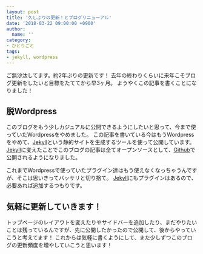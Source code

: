 ```yaml
---
layout: post
title: '久しぶりの更新！とブログリニューアル'
date: '2018-03-22 09:00:00 +0900'
author:
  name: ''
category:
- ひとりごと
tags:
- jekyll, wordpress
---
```

ご無沙汰してます。約2年ぶりの更新です！
去年の終わりくらいに来年こそブログ更新をしたいと目標をたててから早3ヶ月。
ようやくこの記事を書くことになりました！
<!--more-->
## 脱Wordpress
このブログをもう少しカジュアルに公開できるようにしたいと思って、今まで使っていたWordpressをやめました。
この記事を書いている今はもうWordpressをやめて、[Jekyll][2862945a]という静的サイトを生成するツールを使って公開しています。
[Jekyll][2862945a]に変えたことでこのブログの記事は全てオープンソースとして、[Github][8dbb98ce]で公開されるようになりました。

これまでWordpressで使っていたプラグイン達はもう使えなくなっちゃうんですが、そこは思いきってバッサリと切り捨て。
[Jekyll][2862945a]にもプラグインはあるので、必要あれば追加するつもりです。

## 気軽に更新していきます！
トップページのレイアウトを変えたりやサイドバーを追加したり、まだやりたいことは残っているんですが、先に公開したかったので公開して、後からやっていこうと考えてます！
これからは気軽に書くようにして、また少しずつこのブログの更新頻度を増やしていこうと思います！

  [2862945a]: https://jekyllrb-ja.github.io "Jekyll"
  [8dbb98ce]: https://github.com/kotalab/kotalab.com "Githubの記事一覧"
